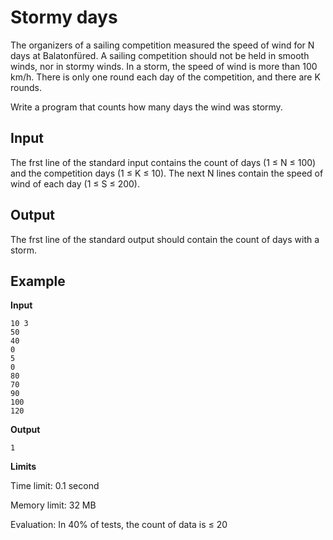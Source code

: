 
# Stormy days

The organizers of a sailing competition measured the speed of wind for N days at Balatonfüred. 
A sailing competition should not be held in smooth winds, nor in stormy winds. 
In a storm, the speed of wind is more than 100 km/h. 
There is only one round each day of the competition, and there are K rounds.

Write a program that counts how many days the wind was stormy.

## Input
The frst line of the standard input contains the count of days (1 $\le$ N $\le$ 100) and the
competition days (1 $\le$ K $\le$ 10). The next N lines contain the speed of wind of each day
(1 $\le$ S $\le$ 200).

## Output

The frst line of the standard output should contain the count of days with a storm.

## Example

**Input**

```
10 3
50
40
0
5
0
80
70
90
100
120
```

**Output**

```
1
```

**Limits**

Time limit: 0.1 second

Memory limit: 32 MB

Evaluation: In 40% of tests, the count of data is  $\le$ 20
